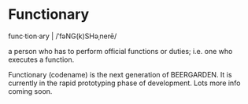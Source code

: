 # Functionary

func·tion·ary | /ˈfəNG(k)SHəˌnerē/

a person who has to perform official functions or duties; i.e. one who executes
a function.

Functionary (codename) is the next generation of BEERGARDEN. It is currently in
the rapid prototyping phase of development. Lots more info coming soon.
